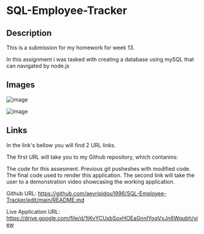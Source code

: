 # SQL-Employee-Tracker

## Description


This is a submission for my homework for week 13.


In this assignment i was tasked with creating a database using mySQL that can navigated by node.js


## Images
![image](https://github.com/aevripidou1996/weather-app/assets/114223852/28870419-4389-4909-86b1-e8a1ed600bca)

![image](https://github.com/aevripidou1996/weather-app/assets/114223852/1134026c-cf29-43b6-8f1c-7ae6ae3a9c1b)

## Links
In the link's bellow you will find 2 URL links.

The first URL will take you to my Github repository, which contanins:

The code for this assesment.
Previous git pusheshes with modified code.
The final code used to render this application.
The second link will take the user to a demonstration video showcasing the working application.

Github URL: https://github.com/aevripidou1996/SQL-Employee-Tracker/edit/main/README.md

Live Application URL: https://drive.google.com/file/d/1tKvYCUxbSoxHOEaGnnIYoqVxJn6Wqubh/view
